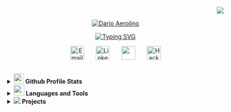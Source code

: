 <!--cabeçalho-->

<p align="right" >
	<a href="https://hits.seeyoufarm.com"><img src="https://hits.seeyoufarm.com/api/count/incr/badge.svg?url=https%3A%2F%2Fgithub.com%2Fdarioaerolino%2Fhit-counter&count_bg=%23B41EFF&title_bg=%23706868&icon=skyliner.svg&icon_color=%23E7E7E7&title=HITS+%2F+VIEWS&edge_flat=false"/></a>
</p>

<p align="center">
  <a href="https://github.com/darioaerolino">
    <img src="https://user-images.githubusercontent.com/64660577/227737008-8c75f74e-c660-4509-922a-9048409bcfa8.png" alt="Dario Aerolino" /></a>
</p>

<p align="center">
    <a href="https://git.io/typing-svg"><img src="https://readme-typing-svg.herokuapp.com?font=Fira+Code&pause=1000&color=B41EFF&center=true&vCenter=true&width=435&lines=Full-Stack+Web+and+Mobile+Developer;Technology+Student;Always+learning+new+things" alt="Typing SVG" /></a>


  
  <!-- Social icons section -->
<p align="center">
  <a href="mailto:darioaerolino@gmail.com"><img width="32px" alt="Email" title="Email" src="https://user-images.githubusercontent.com/64660577/227637013-1ab24a4d-45f6-4bca-8201-2d1002d80eba.png"/></a>
  &#8287;&#8287;&#8287;&#8287;&#8287;
  <a href="https://www.linkedin.com/in/dario-aerolino/"><img width="32px" alt="Linkedin" title="Linkedin" src="https://user-images.githubusercontent.com/64660577/227638524-32a29dcf-a5d3-4e36-b260-69ae4867ea90.png"/></a>
  &#8287;&#8287;&#8287;&#8287;&#8287;
  <a href="https://github.com/darioaerolino" alt="Github" title="GithUb" ><img width="32px" src="https://user-images.githubusercontent.com/64660577/227737295-329e8638-de46-4d69-b79f-78539e2dab30.png"/></a>
  &#8287;&#8287;&#8287;&#8287;&#8287;
  <a href="https://www.hackerrank.com/darioaerolino"><img width="32px" alt="Hackerrank" title="Hackerrank" src="https://user-images.githubusercontent.com/64660577/227737845-03f99974-1529-4201-b679-f3b86e499dd2.png"></a>
</p>

##

<details>	
  <summary><a href="#"><img width="24px" src="https://user-images.githubusercontent.com/64660577/227740857-6223c501-c401-4181-83c3-63bdf38da7e4.png"/></a><b> Github Profile Stats</b></summary>
  <img height="180em" src="https://github-readme-stats.vercel.app/api?username=darioaerolino&show_icons=true&count_private=true&theme=react&hide_border=true&bg_color=1F222E&title_color=B41EFF&icon_color=79ff97" />
  <img height="180em" src="https://github-readme-stats.vercel.app/api/top-langs/?username=darioaerolino&exclude_repo=machine-learning&langs_count=8&layout=compact&theme=react&hide_border=true&bg_color=1F222E&title_color=79ff97&icon_color=79ff97"/>
<br/>
</details>


<details>
  <summary><b><img width="25px" src="https://user-images.githubusercontent.com/64660577/227963415-fa47d49a-5c82-472c-9472-afe079cea270.png"/></a> Languages and Tools </b></summary>
	
 > Tools, languages and other things I'm Learning

<table>
  <tr>
	    <td align="center" width="80">
	      <a href="">
		<img src="https://www.vectorlogo.zone/logos/w3_html5/w3_html5-icon.svg" width="28" height="28" alt="HTML" />
	      </a>
	      <br>HTML
	    </td>
	    <td align="center" width="80">
	      <a href="">
		<img src="https://www.vectorlogo.zone/logos/w3_css/w3_css-icon.svg" width="28" height="28" alt="Css" />
	      </a>
	      <br>CSS
	    </td>
	    <td align="center" width="80">
	      <a href="">
		<img src="https://cdn.jsdelivr.net/gh/devicons/devicon/icons/javascript/javascript-original.svg" width="28" height="28" alt="Javascript" />
	      </a>
	      <br>JavaScript
	    </td>
	    <td align="center" width="80">
	      <a href="">
		<img src="https://www.vectorlogo.zone/logos/reactjs/reactjs-icon.svg" width="28" height="28" alt="React" />
	      </a>
	      <br>React Js / Native
	    </td>
  </tr>
  <tr>    
	    <td align="center" width="80">
	      <a href="">
		<img src="https://www.vectorlogo.zone/logos/java/java-icon.svg" width="28" height="28" alt="Java" />
	      </a>
	      <br>Java
	    </td>
	    <td align="center" width="80">
	      <a href="">
		<img src="https://www.vectorlogo.zone/logos/kotlinlang/kotlinlang-icon.svg" width="28" height="28" alt="Kotlin" />
	      </a>
	      <br>Kotlin
	    </td>
	    <td align="center" width="80">
	      <a href="#macropower-tech" >
		<img src="https://www.vectorlogo.zone/logos/python/python-icon.svg" width="28" height="28" alt="Python" />
	      </a>
	      <br>Python
	    </td>
	    <td align="center" width="80">
	      <a href="">
		<img src="https://www.vectorlogo.zone/logos/nodejs/nodejs-icon.svg" width="28" height="28" alt="NodeJs" />
	      </a>
	      <br>Node
	    </td>
  <tr>
	    <td align="center" width="80">
	      <a href="">
		<img src="https://www.vectorlogo.zone/logos/mongodb/mongodb-icon.svg" width="28" height="28" alt="MongoDB" />
	      </a>
	      <br>Mongo DB
	    </td>
	     <td align="center" width="80">
	      <a href="">
		<img src="https://www.vectorlogo.zone/logos/mysql/mysql-icon.svg" width="28" height="28" alt="MySql" />
	      </a>
	      <br>MySql
	    </td>
	    <td align="center" width="80">
	      <a href="">
		<img src="https://www.vectorlogo.zone/logos/firebase/firebase-icon.svg" width="28" height="28" alt="Firebase" />
	      </a>
	      <br>Firebase
	    </td>
	    <td align="center" width="80">
	      <a href="">
		<img src="https://www.vectorlogo.zone/logos/sqlite/sqlite-icon.svg" width="28" height="28" alt="SQLite" />
	      </a>
	      <br>SQLite
	    </td>
  </tr>
  <tr>
	    <td align="center" width="80">
	      <a href="">
		<img src="https://www.vectorlogo.zone/logos/android/android-icon.svg" width="28" height="28" alt="Android" />
	      </a>
	      <br>Android
	    </td>
	    <td align="center"  width="80">
	      <a href="">
		<img src="https://www.vectorlogo.zone/logos/amazon_aws/amazon_aws-icon.svg" width="28" height="28" alt="AWS" />
	      </a>
	      <br>AWS
	    </td>
	    <td align="center" width="80">
	      <a href="" >
		<img src="https://www.vectorlogo.zone/logos/git-scm/git-scm-icon.svg" width="28" height="28" alt="Git" />
	      </a>
	      <br>Git
	    </td>
	    <td align="center" width="80">
	      <a href="" >
	     <img src="https://github.com/file-icons/icons/blob/e6e6e6ac8cb1d91867167c228c00a667f4d47101/svg/PowerShell.svg" width="28" height="28" alt="PowerShell" />
	      </a>
	      <br>PowerShell
	    </td>
  </tr>
</table>
  
  <br />
</details>

<details>
  <summary><b> <a href="#"><img src="https://user-images.githubusercontent.com/64660577/227741652-0df572d2-b46b-426f-a744-fc9994565b47.png"/></a> Projects </b>
  </summary>
  <table>
    <thead align="center">
      <tr border: none;>
	<td><b><a href="#"></a>Projects</b></td>
        <td><b><a href="#"></a>Summary</b></td>
      </tr>
    </thead>
    <tbody>
      <tr>
      	<td>
		<a href="https://github.com/darioaerolino">
		<b>Teste1</b></a>
	</td>
      	<td>
		<a href="https://github.com/darioaerolino/teoria-da-computacao">
		<img src="https://github-readme-stats.vercel.app/api/pin/?username=darioaerolino&repo=teoria-da-computacao&icon_color=79ff97&text_color=9f9f9f&bg_color=151515"/>
	</td>
      </tr>
    </tbody>
  </table>
  <br />
</details>

































































